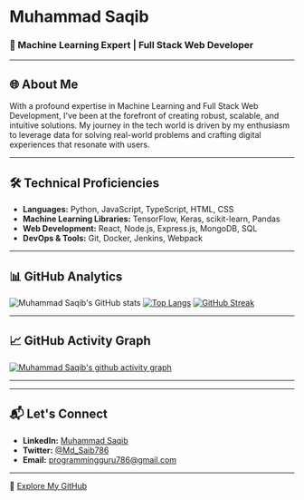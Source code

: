 # Muhammad Saqib



### 🌟 Machine Learning Expert | Full Stack Web Developer

---

## 🌐 About Me

With a profound expertise in Machine Learning and Full Stack Web Development, I've been at the forefront of creating robust, scalable, and intuitive solutions. My journey in the tech world is driven by my enthusiasm to leverage data for solving real-world problems and crafting digital experiences that resonate with users.

---

## 🛠️ Technical Proficiencies

- **Languages:** Python, JavaScript, TypeScript, HTML, CSS
- **Machine Learning Libraries:** TensorFlow, Keras, scikit-learn, Pandas
- **Web Development:** React, Node.js, Express.js, MongoDB, SQL
- **DevOps & Tools:** Git, Docker, Jenkins, Webpack

---

## 📊 GitHub Analytics

![Muhammad Saqib's GitHub stats](https://github-readme-stats.vercel.app/api?username=MuhammadSaqib786&show_icons=true&theme=radical&hide_title=true&count_private=true&include_all_commits=true)
[![Top Langs](https://github-readme-stats.vercel.app/api/top-langs/?username=MuhammadSaqib786&layout=compact&theme=radical)](https://github.com/MuhammadSaqib786)
[![GitHub Streak](https://github-readme-streak-stats.herokuapp.com/?user=MuhammadSaqib786&theme=radical)](https://github.com/MuhammadSaqib786)

---

## 📈 GitHub Activity Graph

[![Muhammad Saqib's github activity graph](https://activity-graph.herokuapp.com/graph?username=MuhammadSaqib786&theme=react-dark)](https://github.com/MuhammadSaqib786)

---


---

## 📬 Let's Connect

- **LinkedIn:** [Muhammad Saqib](https://www.linkedin.com/in/muhammad-saqib-6a51bb159/)
- **Twitter:** [@Md_Saib786](https://twitter.com/Md_Saib786)
- **Email:** [programmingguru786@gmail.com](mailto:programmingguru786@gmail.com)

---

🔗 [Explore My GitHub](https://github.com/MuhammadSaqib786)

